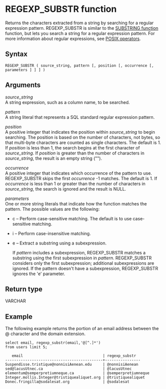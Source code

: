 # REGEXP\_SUBSTR function<a name="REGEXP_SUBSTR"></a>

Returns the characters extracted from a string by searching for a regular expression pattern\. REGEXP\_SUBSTR is similar to the [SUBSTRING function](r_SUBSTRING.md) function, but lets you search a string for a regular expression pattern\. For more information about regular expressions, see [POSIX operators](pattern-matching-conditions-posix.md)\.

## Syntax<a name="REGEXP_SUBSTR-synopsis"></a>

```
REGEXP_SUBSTR ( source_string, pattern [, position [, occurrence [, parameters ] ] ] )
```

## Arguments<a name="REGEXP_SUBSTR-arguments"></a>

 *source\_string*   
A string expression, such as a column name, to be searched\. 

 *pattern*   
A string literal that represents a SQL standard regular expression pattern\.

 *position*   
A positive integer that indicates the position within *source\_string* to begin searching\. The position is based on the number of characters, not bytes, so that multi\-byte characters are counted as single characters\. The default is 1\. If *position* is less than 1, the search begins at the first character of *source\_string*\. If *position* is greater than the number of characters in *source\_string*, the result is an empty string \(""\)\.

 *occurrence*   
A positive integer that indicates which occurrence of the pattern to use\. REGEXP\_SUBSTR skips the first *occurrence* \-1 matches\. The default is 1\. If *occurrence* is less than 1 or greater than the number of characters in *source\_string*, the search is ignored and the result is NULL\.

 *parameters*   
One or more string literals that indicate how the function matches the pattern\. The possible values are the following:  
+ c – Perform case\-sensitive matching\. The default is to use case\-sensitive matching\. 
+ i – Perform case\-insensitive matching\. 
+ e – Extract a substring using a subexpression\. 

  If *pattern* includes a subexpression, REGEXP\_SUBSTR matches a substring using the first subexpression in *pattern*\. REGEXP\_SUBSTR considers only the first subexpression; additional subexpressions are ignored\. If the pattern doesn't have a subexpression, REGEXP\_SUBSTR ignores the 'e' parameter\. 

## Return type<a name="REGEXP_SUBSTR-return-type"></a>

VARCHAR

## Example<a name="REGEXP_SUBSTR-examples"></a>

The following example returns the portion of an email address between the @ character and the domain extension\.

```
select email, regexp_substr(email,'@[^.]*')
from users limit 5;

   email                                    | regexp_substr
--------------------------------------------+----------------
Suspendisse.tristique@nonnisiAenean.edu     | @nonnisiAenean
sed@lacusUtnec.ca                           | @lacusUtnec
elementum@semperpretiumneque.ca             | @semperpretiumneque
Integer.mollis.Integer@tristiquealiquet.org | @tristiquealiquet
Donec.fringilla@sodalesat.org               | @sodalesat
```